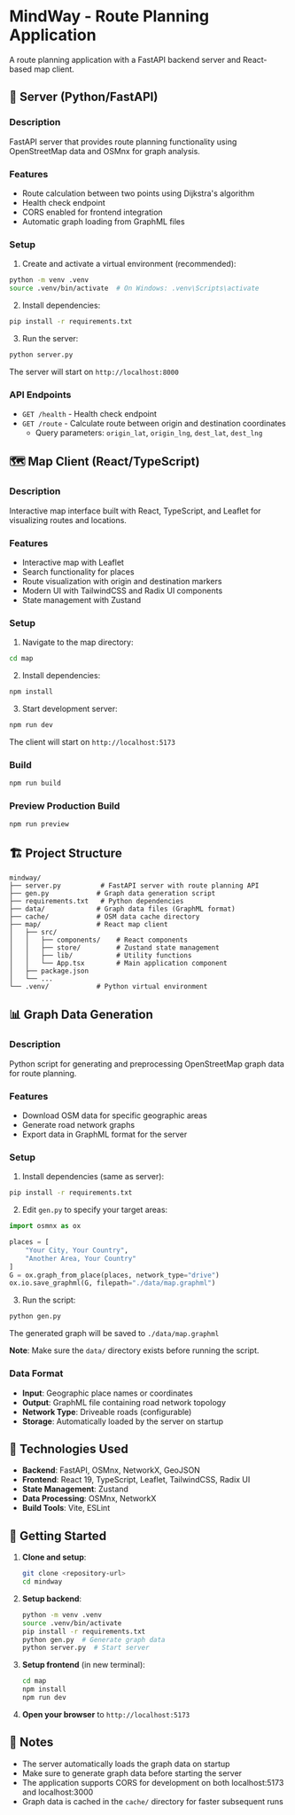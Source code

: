 # MindWay - Route Planning Application

A route planning application with a FastAPI backend server and React-based map client.

## 🚀 Server (Python/FastAPI)

### Description

FastAPI server that provides route planning functionality using OpenStreetMap data and OSMnx for graph analysis.

### Features

- Route calculation between two points using Dijkstra's algorithm
- Health check endpoint
- CORS enabled for frontend integration
- Automatic graph loading from GraphML files

### Setup

1. Create and activate a virtual environment (recommended):

```bash
python -m venv .venv
source .venv/bin/activate  # On Windows: .venv\Scripts\activate
```

2. Install dependencies:

```bash
pip install -r requirements.txt
```

3. Run the server:

```bash
python server.py
```

The server will start on `http://localhost:8000`

### API Endpoints

- `GET /health` - Health check endpoint
- `GET /route` - Calculate route between origin and destination coordinates
  - Query parameters: `origin_lat`, `origin_lng`, `dest_lat`, `dest_lng`

## 🗺️ Map Client (React/TypeScript)

### Description

Interactive map interface built with React, TypeScript, and Leaflet for visualizing routes and locations.

### Features

- Interactive map with Leaflet
- Search functionality for places
- Route visualization with origin and destination markers
- Modern UI with TailwindCSS and Radix UI components
- State management with Zustand

### Setup

1. Navigate to the map directory:

```bash
cd map
```

2. Install dependencies:

```bash
npm install
```

3. Start development server:

```bash
npm run dev
```

The client will start on `http://localhost:5173`

### Build

```bash
npm run build
```

### Preview Production Build

```bash
npm run preview
```

## 🏗️ Project Structure

```
mindway/
├── server.py          # FastAPI server with route planning API
├── gen.py            # Graph data generation script
├── requirements.txt   # Python dependencies
├── data/             # Graph data files (GraphML format)
├── cache/            # OSM data cache directory
├── map/              # React map client
│   ├── src/
│   │   ├── components/    # React components
│   │   ├── store/         # Zustand state management
│   │   ├── lib/           # Utility functions
│   │   └── App.tsx        # Main application component
│   ├── package.json
│   └── ...
└── .venv/            # Python virtual environment
```

## 📊 Graph Data Generation

### Description

Python script for generating and preprocessing OpenStreetMap graph data for route planning.

### Features

- Download OSM data for specific geographic areas
- Generate road network graphs
- Export data in GraphML format for the server

### Setup

1. Install dependencies (same as server):

```bash
pip install -r requirements.txt
```

2. Edit `gen.py` to specify your target areas:

```python
import osmnx as ox

places = [
    "Your City, Your Country",
    "Another Area, Your Country"
]
G = ox.graph_from_place(places, network_type="drive")
ox.io.save_graphml(G, filepath="./data/map.graphml")
```

3. Run the script:

```bash
python gen.py
```

The generated graph will be saved to `./data/map.graphml`

**Note**: Make sure the `data/` directory exists before running the script.

### Data Format

- **Input**: Geographic place names or coordinates
- **Output**: GraphML file containing road network topology
- **Network Type**: Driveable roads (configurable)
- **Storage**: Automatically loaded by the server on startup

## 🔧 Technologies Used

- **Backend**: FastAPI, OSMnx, NetworkX, GeoJSON
- **Frontend**: React 19, TypeScript, Leaflet, TailwindCSS, Radix UI
- **State Management**: Zustand
- **Data Processing**: OSMnx, NetworkX
- **Build Tools**: Vite, ESLint

## 🚦 Getting Started

1. **Clone and setup**:

   ```bash
   git clone <repository-url>
   cd mindway
   ```

2. **Setup backend**:

   ```bash
   python -m venv .venv
   source .venv/bin/activate
   pip install -r requirements.txt
   python gen.py  # Generate graph data
   python server.py  # Start server
   ```

3. **Setup frontend** (in new terminal):

   ```bash
   cd map
   npm install
   npm run dev
   ```

4. **Open your browser** to `http://localhost:5173`

## 📝 Notes

- The server automatically loads the graph data on startup
- Make sure to generate graph data before starting the server
- The application supports CORS for development on both localhost:5173 and localhost:3000
- Graph data is cached in the `cache/` directory for faster subsequent runs
